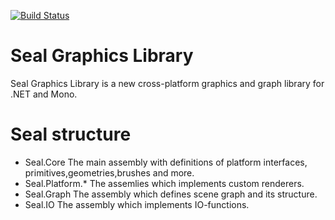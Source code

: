 [![Build Status](https://travis-ci.org/denismaster/Seal.svg?branch=master)](https://travis-ci.org/denismaster/Seal)
# Seal Graphics Library
Seal Graphics Library is a new cross-platform graphics and graph library for .NET and Mono.

# Seal structure

* Seal.Core
  The main assembly with definitions of platform interfaces, primitives,geometries,brushes and more.
* Seal.Platform.* 
  The assemlies which implements custom renderers.
* Seal.Graph
  The assembly which defines scene graph and its structure.
* Seal.IO
  The assembly which implements IO-functions.
